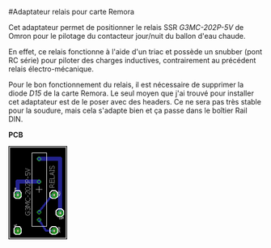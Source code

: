 #Adaptateur relais pour carte Remora

Cet adaptateur permet de positionner le relais SSR *G3MC-202P-5V* de Omron pour le pilotage du contacteur jour/nuit du ballon d'eau chaude.

En effet, ce relais fonctionne à l'aide d'un triac et possède un snubber (pont RC série) pour piloter des charges inductives, contrairement au précédent relais électro-mécanique.

Pour le bon fonctionnement du relais, il est nécessaire de supprimer la diode *D15* de la carte Remora.
Le seul moyen que j'ai trouvé pour installer cet adaptateur est de le poser avec des headers. Ce ne sera pas très stable pour la soudure, mais cela s'adapte bien et ça passe dans le boîtier Rail DIN.

**PCB**

![PCB adaptateur](/AdaptorBoard.png)
